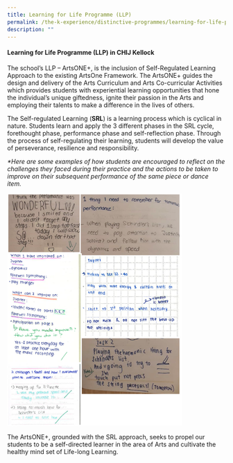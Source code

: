 ```yaml
---
title: Learning for Life Programme (LLP)
permalink: /the-k-experience/distinctive-programmes/learning-for-life-programme-llp/
description: ""
---
```

<h4><strong>Learning for Life Programme (LLP) in CHIJ Kellock</strong></h4>
<p>The school&rsquo;s LLP &ndash; ArtsONE+, is the inclusion of Self-Regulated Learning Approach to the existing ArtsOne Framework. The ArtsONE+ guides the design and delivery of the Arts Curriculum and Arts Co-curricular Activities which provides students with experiential learning opportunities that hone the individual&rsquo;s unique giftedness, ignite their passion in the Arts and employing their talents to make a difference in the lives of others.&nbsp;</p>
<p>The Self-regulated Learning (<strong>SRL</strong>) is a learning process which is cyclical in nature. Students learn and apply the 3 different phases in the SRL cycle, forethought phase, performance phase and self-reflection phase. Through the process of self-regulating their learning, students will develop the value of perseverance, resilience and responsibility.</p>
<p><em>*Here are some examples of how students are encouraged to reflect on the challenges they faced during their practice and the actions to be taken to improve on their subsequent performance of the same piece or dance item.&nbsp;</em></p>
<img style="width: 80%;" src="/images/llp.png" />
<p>The ArtsONE+, grounded with the SRL approach, seeks to propel our students to be a self-directed learner in the area of Arts and cultivate the healthy mind set of Life-long Learning.</p>
